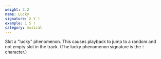 ```yaml
---
weight: 2.2
name: Lucky
signature: X Y !
example: 1 5 !
category: musical
---
```

Slot a "lucky" phenomenon. This causes playback to jump to a random and not empty slot in the track. (The lucky phenomenon signature is the `!` character.)